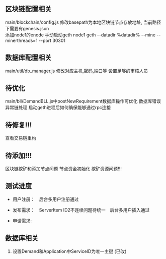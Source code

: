 ## 区块链配置相关
main/blockchain/config.js 修改basepath为本地区块链节点存放地址, 当前路径下需要有genesis.json  
添加node1的enode
手动启动geth node1 
geth --datadir %datadir% --mine --minerthreads=1 --port 30301

## 数据库配置相关
main/util/db_manager.js 修改对应主机,密码,端口等
设置足够的审核人员


## 待优化
main/bll/DemandBLL.js中postNewRequirement数据库操作可优化
数据库错误异常链处理
启动geth进程后如何确保能够通过rpc连接

## 待修复!!!
查看交易链重构


## 待添加!!!
区块链挖矿和添加节点问题
节点资金初始化
挖矿资源问题!!!


## 测试进度
- 用户注册：　后台多用户注册通过

- 发布需求：　ServerItem ID2不连续问题待统一　后台多用户插入通过

- 申请需求: 



## 数据库相关
1. 设置Demand和Application中ServiceID为唯一主键   (已改)
